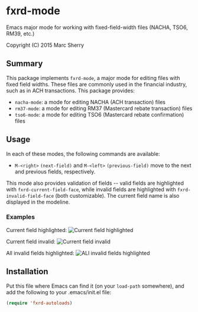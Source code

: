 # fxrd-mode
Emacs major mode for working with fixed-field-width files (NACHA, TSO6, RM39,
etc.)

Copyright (C) 2015 Marc Sherry

## Summary
This package implements `fxrd-mode`, a major mode for editing files with fixed
field widths. These files are commonly used in the financial industry, such
as in ACH transactions. This package provides:

- `nacha-mode`: a mode for editing NACHA (ACH transaction) files
- `rm37-mode`: a mode for editing RM37 (Mastercard rebate transaction) files
- `tso6-mode`: a mode for editing TSO6 (Mastercard rebate confirmation) files

## Usage
In each of these modes, the following commands are available:

- `M-<right>` `(next-field)` and `M-<left>` `(previous-field)` move to the next
 and previous fields, respectively.

This mode also provides validation of fields -- valid fields are highlighted
with `fxrd-current-field-face`, while invalid fields are highlighted with
`fxrd-invalid-field-face` (both customizable). The current field name is
also displayed in the modeline.

### Examples

Current field highlighted:
![Current field highlighted](http://i.imgur.com/NTZb6Fl.png)

Current field invalid:
![Current field invalid](http://i.imgur.com/EStvzML.png)

All invalid fields highlighted:
![ALl invalid fields highlighted](http://i.imgur.com/ig9BnNZ.png)

## Installation

Put this file where Emacs can find it (on your `load-path` somewhere), and
add the following to your .emacs/init.el file:

```lisp
(require 'fxrd-autoloads)
```
